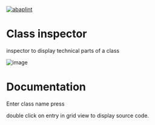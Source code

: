 [![abaplint](https://github.com/tricktresor/class_inspector/actions/workflows/abaplint.yml/badge.svg)](https://github.com/tricktresor/class_inspector/actions/workflows/abaplint.yml)
# Class inspector

inspector to display technical parts of a class

![image](https://user-images.githubusercontent.com/75187288/158644398-5005714b-6da1-4038-8bac-d8a81a894c86.png)

# Documentation

Enter class name
press <enter>
  
double click on entry in grid view to display source code.

